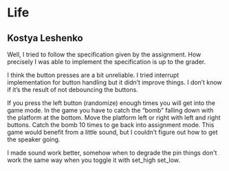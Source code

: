 # Life
## Kostya Leshenko 

Well, I tried to follow the specification given by the assignment. How precisely I was able to implement the specification is up to the grader.

I think the button presses are a bit unreliable. I tried interrupt implementation for button handling but it didn’t improve things. I don’t know if it’s the result of not debouncing the buttons.

If you press the left button (randomize) enough times you will get into the game mode. In the game you have to catch the “bomb” falling down with the platform at the bottom. Move the platform left or right with left and right buttons. Catch the bomb 10 times to ge back into assignment mode. This game would benefit from a little sound, but I couldn’t figure out how to get the speaker going.

I made sound work better, somehow when to degrade the pin things don't work the same way when you toggle it with set_high set_low.

